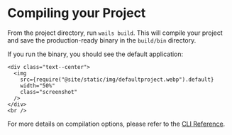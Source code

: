 # Compiling your Project

From the project directory, run `wails build`.
This will compile your project and save the production-ready binary in the `build/bin` directory.

If you run the binary, you should see the default application:

```mdx-code-block
<div class="text--center">
  <img
    src={require("@site/static/img/defaultproject.webp").default}
    width="50%"
    class="screenshot"
  />
</div>
<br />
```

For more details on compilation options, please refer to the [CLI Reference](../reference/cli.mdx#build).

